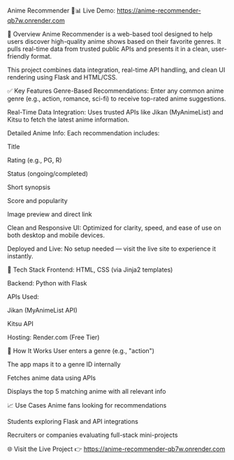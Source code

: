 Anime Recommender 🎥📊
Live Demo: https://anime-recommender-qb7w.onrender.com

📌 Overview
Anime Recommender is a web-based tool designed to help users discover high-quality anime shows based on their favorite genres. It pulls real-time data from trusted public APIs and presents it in a clean, user-friendly format.

This project combines data integration, real-time API handling, and clean UI rendering using Flask and HTML/CSS.

✅ Key Features
Genre-Based Recommendations:
Enter any common anime genre (e.g., action, romance, sci-fi) to receive top-rated anime suggestions.

Real-Time Data Integration:
Uses trusted APIs like Jikan (MyAnimeList) and Kitsu to fetch the latest anime information.

Detailed Anime Info:
Each recommendation includes:

Title

Rating (e.g., PG, R)

Status (ongoing/completed)

Short synopsis

Score and popularity

Image preview and direct link

Clean and Responsive UI:
Optimized for clarity, speed, and ease of use on both desktop and mobile devices.

Deployed and Live:
No setup needed — visit the live site to experience it instantly.

🔧 Tech Stack
Frontend: HTML, CSS (via Jinja2 templates)

Backend: Python with Flask

APIs Used:

Jikan (MyAnimeList API)

Kitsu API

Hosting: Render.com (Free Tier)

🧩 How It Works
User enters a genre (e.g., "action")

The app maps it to a genre ID internally

Fetches anime data using APIs

Displays the top 5 matching anime with all relevant info

📈 Use Cases
Anime fans looking for recommendations

Students exploring Flask and API integrations

Recruiters or companies evaluating full-stack mini-projects

🌐 Visit the Live Project
👉 https://anime-recommender-qb7w.onrender.com

